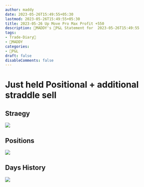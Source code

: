 ```yaml
---
author: maddy
date: 2023-05-26T15:49:55+05:30
lastmod: 2023-05-26T15:49:55+05:30
title: 2023-05-26 Up Move Pro Max Profit +550
description: 🧔MADDY's 💸P&L Statement for  2023-05-26T15:49:55 
tags:
- Trade-Diary📗
- 🧔MADDY
categories: 
- 💸P&L
draft: false
disableComments: false
---
```

# Just held Positional + additional straddle sell

## Straegy

![](https://i.imgur.com/EoRhIh5.png)


## Positions

![](https://i.imgur.com/1WCVtAw.png)

## Days History

![](https://i.imgur.com/5c203w2.png)
